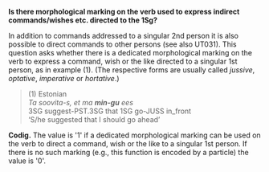 **Is there morphological marking on the verb used to express indirect commands/wishes etc. directed to the 1Sg?**

In addition to commands addressed to a singular 2nd person it is also possible to direct commands to other persons (see also UT031). This question asks whether there is a dedicated morphological marking on the verb to express a command, wish or the like directed to a singular 1st person, as in example (1). (The respective forms are usually called *jussive*, *optative*, *imperative* or *hortative*.)

>(1) Estonian<br/>
>*Ta  soovita-s,   et ma  **min-gu**  ees*<br/>
>3SG suggest-PST.3SG that 1SG go-JUSS in_front<br/>
>‘S/he suggested that I should go ahead’ 

**Codig.** The value is '1' if a dedicated morphological marking can be used on the verb to direct a command, wish or the like to a singular 1st person. If there is no such marking (e.g., this function is encoded by a particle) the value is '0'.